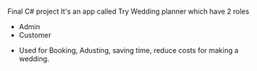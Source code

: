 Final C# project
It's an app called Try Wedding planner which have 2 roles
* Admin 
* Customer
- Used for Booking, Adusting, saving time, reduce costs for making a wedding.
